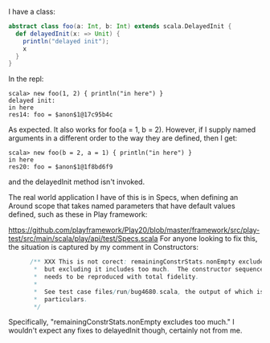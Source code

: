 I have a class:
```scala
abstract class foo(a: Int, b: Int) extends scala.DelayedInit {
  def delayedInit(x: => Unit) {
    println("delayed init");
    x
  }
}
```
In the repl:
```
scala> new foo(1, 2) { println("in here") }
delayed init:
in here
res14: foo = $anon$1@17c95b4c
```
As expected.  It also works for foo(a = 1, b = 2).  However, if I supply named arguments in a different order to the way they are defined, then I get:
```
scala> new foo(b = 2, a = 1) { println("in here") }
in here
res20: foo = $anon$1@1f8bd6f9
```
and the delayedInit method isn't invoked.

The real world application I have of this is in Specs, when defining an Around scope that takes named parameters that have default values defined, such as these in Play framework:

https://github.com/playframework/Play20/blob/master/framework/src/play-test/src/main/scala/play/api/test/Specs.scala
For anyone looking to fix this, the situation is captured by my comment in Constructors:
```scala
      /** XXX This is not corect: remainingConstrStats.nonEmpty excludes too much,
       *  but excluding it includes too much.  The constructor sequence being mimicked
       *  needs to be reproduced with total fidelity.
       *
       *  See test case files/run/bug4680.scala, the output of which is wrong in many
       *  particulars.
       */
```
Specifically, "remainingConstrStats.nonEmpty excludes too much." I wouldn't expect any fixes to delayedInit though, certainly not from me.

